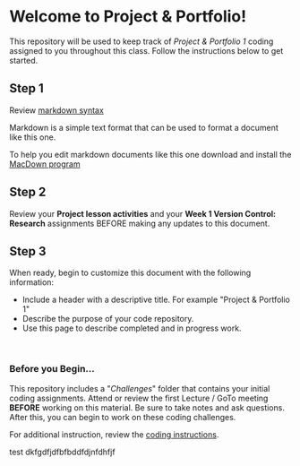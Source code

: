 # Welcome to Project & Portfolio!

This repository will be used to keep track of _Project & Portfolio 1_ coding assigned to you throughout this class. Follow the instructions below to get started.

## Step 1

Review [markdown syntax](https://guides.github.com/features/mastering-markdown/) 

Markdown is a simple text format that can be used to format a document like this one. 

To help you edit markdown documents like this one download and install the [MacDown program](https://macdown.uranusjr.com/)


## Step 2

Review your **Project lesson activities** and your **Week 1 Version Control: Research** assignments BEFORE making any updates to this document.



## Step 3

When ready, begin to customize this document with the following information:

*	Include a header with a descriptive title. For example "Project & Portfolio 1"
*  Describe the purpose of your code repository.
*  Use this page to describe completed and in progress work.

<br>

### Before you Begin...
This repository includes a "*Challenges*" folder that contains your initial coding assignments. Attend or review the first Lecture / GoTo meeting **BEFORE** working on this material. Be sure to take notes and ask questions. After this, you can begin to work on these coding challenges.

For additional instruction, review the [coding instructions](https://github.com/ePortfolios/dvp1/tree/master/Challenges). 



test dkfgdfjdfbfbddfdjnfdhfjf





